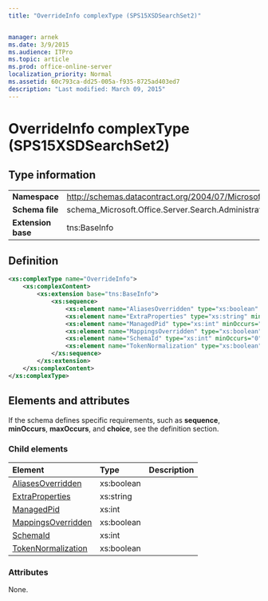 ```yaml
---
title: "OverrideInfo complexType (SPS15XSDSearchSet2)"


manager: arnek
ms.date: 3/9/2015
ms.audience: ITPro
ms.topic: article
ms.prod: office-online-server
localization_priority: Normal
ms.assetid: 60c793ca-dd25-005a-f935-8725ad403ed7
description: "Last modified: March 09, 2015"
---
```


# OverrideInfo complexType (SPS15XSDSearchSet2)

 
  
## Type information

|||
|:-----|:-----|
|**Namespace** <br/> |http://schemas.datacontract.org/2004/07/Microsoft.Office.Server.Search.Administration  <br/> |
|**Schema file** <br/> |schema_Microsoft.Office.Server.Search.Administration.xsd  <br/> |
|**Extension base** <br/> |tns:BaseInfo  <br/> |
   
## Definition

```XML
<xs:complexType name="OverrideInfo">
    <xs:complexContent>
        <xs:extension base="tns:BaseInfo">
            <xs:sequence>
                <xs:element name="AliasesOverridden" type="xs:boolean" minOccurs="0"></xs:element>
                <xs:element name="ExtraProperties" type="xs:string" minOccurs="0"></xs:element>
                <xs:element name="ManagedPid" type="xs:int" minOccurs="0"></xs:element>
                <xs:element name="MappingsOverridden" type="xs:boolean" minOccurs="0"></xs:element>
                <xs:element name="SchemaId" type="xs:int" minOccurs="0"></xs:element>
                <xs:element name="TokenNormalization" type="xs:boolean" minOccurs="0"></xs:element>
            </xs:sequence>
        </xs:extension>
    </xs:complexContent>
</xs:complexType>

```

## Elements and attributes

If the schema defines specific requirements, such as **sequence**, **minOccurs**, **maxOccurs**, and **choice**, see the definition section. 
  
### Child elements

|**Element**|**Type**|**Description**|
|:-----|:-----|:-----|
|[AliasesOverridden](aliasesoverridden-element-overrideinfo-complextypesps15xsdsearchset2.md) <br/> |xs:boolean  <br/> ||
|[ExtraProperties](extraproperties-element-overrideinfo-complextypesps15xsdsearchset2.md) <br/> |xs:string  <br/> ||
|[ManagedPid](managedpid-element-overrideinfo-complextypesps15xsdsearchset2.md) <br/> |xs:int  <br/> ||
|[MappingsOverridden](mappingsoverridden-element-overrideinfo-complextypesps15xsdsearchset2.md) <br/> |xs:boolean  <br/> ||
|[SchemaId](schemaid-element-overrideinfo-complextypesps15xsdsearchset2.md) <br/> |xs:int  <br/> ||
|[TokenNormalization](tokennormalization-element-overrideinfo-complextypesps15xsdsearchset2.md) <br/> |xs:boolean  <br/> ||
   
### Attributes

None.
  


